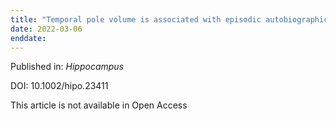 ```yaml
---
title: "Temporal pole volume is associated with episodic autobiographical memory in healthy older adults."
date: 2022-03-06
enddate:
---
```


Published in: *Hippocampus*

DOI: 10.1002/hipo.23411

This article is not available in Open Access


